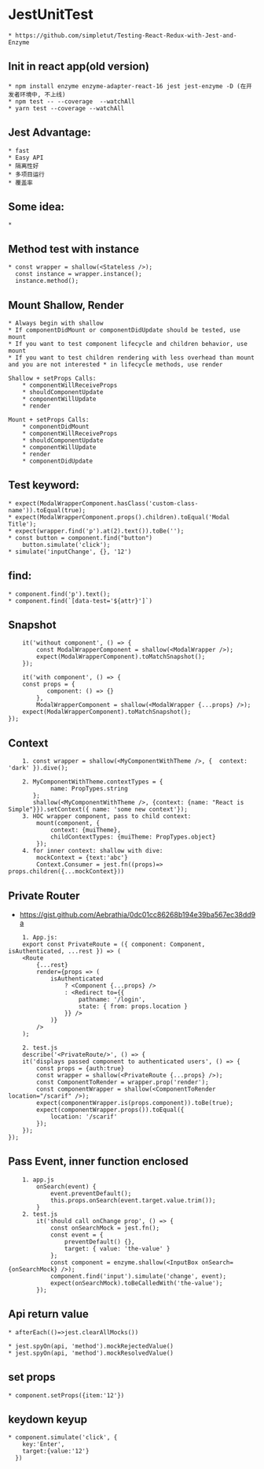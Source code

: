 # JestUnitTest
    * https://github.com/simpletut/Testing-React-Redux-with-Jest-and-Enzyme

## Init in react app(old version)
    * npm install enzyme enzyme-adapter-react-16 jest jest-enzyme -D (在开发者环境中, 不上线)
    * npm test -- --coverage  --watchAll
    * yarn test --coverage --watchAll

## Jest Advantage:  
    * fast
    * Easy API
    * 隔离性好
    * 多项目运行
    * 覆盖率

## Some idea:
    * 

## Method test with instance
    * const wrapper = shallow(<Stateless />);
      const instance = wrapper.instance();
      instance.method();

## Mount Shallow, Render
    * Always begin with shallow
    * If componentDidMount or componentDidUpdate should be tested, use mount
    * If you want to test component lifecycle and children behavior, use mount
    * If you want to test children rendering with less overhead than mount and you are not interested * in lifecycle methods, use render
    
    Shallow + setProps Calls:
        * componentWillReceiveProps
        * shouldComponentUpdate
        * componentWillUpdate
        * render

    Mount + setProps Calls:
        * componentDidMount
        * componentWillReceiveProps
        * shouldComponentUpdate
        * componentWillUpdate
        * render
        * componentDidUpdate

## Test keyword:
    * expect(ModalWrapperComponent.hasClass('custom-class-name')).toEqual(true); 
    * expect(ModalWrapperComponent.props().children).toEqual('Modal Title');
    * expect(wrapper.find('p').at(2).text()).toBe('');
    * const button = component.find("button")
        button.simulate('click');
    * simulate('inputChange', {}, '12')

## find:
    * component.find('p').text();
    * component.find(`[data-test='${attr}']`)

## Snapshot
```
    it('without component', () => {  
        const ModalWrapperComponent = shallow(<ModalWrapper />);
        expect(ModalWrapperComponent).toMatchSnapshot();
    });

    it('with component', () => {  
    const props = {
           component: () => {}
        },
        ModalWrapperComponent = shallow(<ModalWrapper {...props} />);
    expect(ModalWrapperComponent).toMatchSnapshot();
});
```
## Context
```
    1. const wrapper = shallow(<MyComponentWithTheme />, {  context: 'dark' }).dive(); 

    2. MyComponentWithTheme.contextTypes = {
            name: PropTypes.string
       };
       shallow(<MyComponentWithTheme />, {context: {name: "React is Simple"}}).setContext({ name: 'some new context'}); 
    3. HOC wrapper component, pass to child context:
        mount(component, {
            context: {muiTheme}, 
            childContextTypes: {muiTheme: PropTypes.object}
        });
    4. for inner context: shallow with dive:
        mockContext = {text:'abc'}
        Context.Consumer = jest.fn((props)=> props.children({...mockContext}))

```
## Private Router
 * https://gist.github.com/Aebrathia/0dc01cc86268b194e39ba567ec38dd9a
```
    1. App.js:
    export const PrivateRoute = ({ component: Component, isAuthenticated, ...rest }) => (
    <Route
        {...rest}
        render={props => (
            isAuthenticated
                ? <Component {...props} />
                : <Redirect to={{
                    pathname: '/login',
                    state: { from: props.location }
                }} />
            )}
        />
    );

    2. test.js
    describe('<PrivateRoute/>', () => {
    it('displays passed component to authenticated users', () => {
        const props = {auth:true}
        const wrapper = shallow(<PrivateRoute {...props} />);
        const ComponentToRender = wrapper.prop('render');
        const componentWrapper = shallow(<ComponentToRender location="/scarif" />);
        expect(componentWrapper.is(props.component)).toBe(true);
        expect(componentWrapper.props()).toEqual({
            location: '/scarif'
        });
    });
});

```

## Pass Event, inner function enclosed
```
    1. app.js
        onSearch(event) {
            event.preventDefault();
            this.props.onSearch(event.target.value.trim());
        }
    2. test.js
        it('should call onChange prop', () => {
            const onSearchMock = jest.fn();
            const event = {
                preventDefault() {},
                target: { value: 'the-value' }
            };
            const component = enzyme.shallow(<InputBox onSearch={onSearchMock} />);
            component.find('input').simulate('change', event);
            expect(onSearchMock).toBeCalledWith('the-value');
        });
```

## Api return  value
    * afterEach(()=>jest.clearAllMocks())

    * jest.spyOn(api, 'method').mockRejectedValue()
    * jest.spyOn(api, 'method').mockResolvedValue()

## set props
    * component.setProps({item:'12'})

## keydown keyup
    * component.simulate('click', {
        key:'Enter',
        target:{value:'12'}
      })